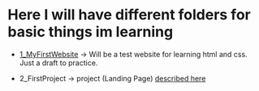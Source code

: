 # Here I will have different folders for basic things im learning

- [1_MyFirstWebsite](1_MyFirstWebsite) -> Will be a test website for learning html and css. Just a draft to practice.

- 2_FirstProject -> project (Landing Page) [described here](https://www.theodinproject.com/paths/foundations/courses/foundations/lessons/landing-page)
